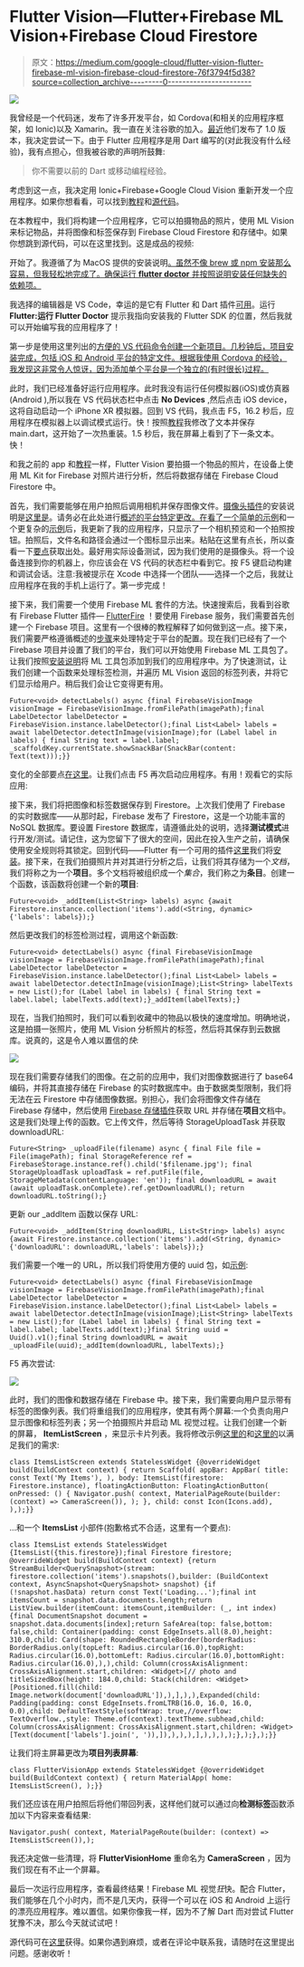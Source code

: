 # Flutter Vision—Flutter+Firebase ML Vision+Firebase Cloud Firestore

> 原文：<https://medium.com/google-cloud/flutter-vision-flutter-firebase-ml-vision-firebase-cloud-firestore-76f3794f5d38?source=collection_archive---------0----------------------->

![](img/e62f77ee870b9a046c9bbde54b32bcb1.png)

我曾经是一个代码迷，发布了许多开发平台，如 Cordova(和相关的应用程序框架，如 Ionic)以及 Xamarin。我一直在关注谷歌的加入。[最近](https://developers.googleblog.com/2018/12/flutter-10-googles-portable-ui-toolkit.html)他们发布了 1.0 版本，我决定尝试一下。由于 Flutter 应用程序是用 Dart 编写的(对此我没有什么经验)，我有点担心，但我被谷歌的声明所鼓舞:

> 你不需要以前的 Dart 或移动编程经验。

考虑到这一点，我决定用 Ionic+Firebase+Google Cloud Vision 重新开发一个应用程序。如果你想看看，可以找到[教程](/google-cloud/ionic-3-google-cloud-vision-firebase-78ea68cfbea8)和[源代码](https://github.com/cbetz/my-stuff)。

在本教程中，我们将构建一个应用程序，它可以拍摄物品的照片，使用 ML Vision 来标记物品，并将图像和标签保存到 Firebase Cloud Firestore 和存储中。如果你想跳到源代码，可以在这里找到。这是成品的视频:

开始了。我遵循了为 MacOS 提供的安装说明[。虽然不像 brew 或 npm 安装那么容易，但我轻松地完成了。确保运行 **flutter doctor** 并按照说明安装任何缺失的依赖项。](https://flutter.io/docs/get-started/install/macos)

我选择的编辑器是 VS Code，幸运的是它有 Flutter 和 Dart 插件[可用](https://flutter.io/docs/get-started/editor?tab=vscode#vscode)。运行 **Flutter:运行 Flutter Doctor** 提示我指向安装我的 Flutter SDK 的位置，然后我就可以开始编写我的应用程序了！

第一步是使用这里列出的[方便的 VS 代码命令创建一个新项目。几秒钟后，项目安装完成，包括 iOS 和 Android 平台的特定文件。根据我使用 Cordova 的经验，我发现这非常令人惊讶，因为添加单个平台是一个独立的(有时很长)过程。](https://flutter.io/docs/get-started/test-drive?tab=vscode)

此时，我们已经准备好运行应用程序。此时我没有运行任何模拟器(iOS)或仿真器(Android ),所以我在 VS 代码状态栏中点击 **No Devices** ,然后点击 iOS device，这将自动启动一个 iPhone XR 模拟器。回到 VS 代码，我点击 F5，16.2 秒后，应用程序在模拟器上以调试模式运行。快！按照[教程](https://flutter.io/docs/get-started/test-drive?tab=vscode)我修改了文本并保存 main.dart，这开始了一次热重装。1.5 秒后，我在屏幕上看到了下一条文本。快！

和我之前的 app 和[教程](/google-cloud/ionic-3-google-cloud-vision-firebase-78ea68cfbea8)一样，Flutter Vision 要拍摄一个物品的照片，在设备上使用 ML Kit for Firebase 对照片进行分析，然后将数据存储在 Firebase Cloud Firestore 中。

首先，我们需要能够在用户拍照后调用相机并保存图像文件。[摄像头插件](https://pub.dartlang.org/packages/camera)的安装说明是[这里是](https://pub.dartlang.org/packages/camera#-installing-tab-)。请务必在此处进行[概述的平台特定更改。在看了一个简单的](https://pub.dartlang.org/packages/camera#-readme-tab-)[示例](https://github.com/flutter/plugins/tree/master/packages/camera#example)和一个更复杂的[示例](https://github.com/flutter/plugins/blob/master/packages/camera/example/lib/main.dart)后，我更新了我的应用程序，只显示了一个相机预览和一个拍照按钮。拍照后，文件名和路径会通过一个图标显示出来。粘贴在这里有点长，所以查看一下[要点](https://gist.github.com/cbetz/d7a41873ee2b1c349221223b7d95a572)获取出处。最好用实际设备测试，因为我们使用的是摄像头。将一个设备连接到你的机器上，你应该会在 VS 代码的状态栏中看到它。按 F5 键启动构建和调试会话。注意:我被提示在 Xcode 中选择一个团队——选择一个之后，我就让应用程序在我的手机上运行了。第一步完成！

接下来，我们需要一个使用 Firebase ML 套件的方法。快速搜索后，我看到谷歌有 Firebase Flutter 插件— [FlutterFire](https://github.com/flutter/plugins/blob/master/FlutterFire.md) ！要使用 Firebase 服务，我们需要首先创建一个 Firebase 项目。这里有一个很棒的教程解释了如何做到这一点。接下来，我们需要严格遵循概述的[步骤](https://codelabs.developers.google.com/codelabs/flutter-firebase/#6)来处理特定于平台的配置。现在我们已经有了一个 Firebase 项目并设置了我们的平台，我们可以开始使用 Firebase ML 工具包了。让我们按照[安装说明](https://pub.dartlang.org/packages/firebase_ml_vision#-installing-tab-)将 ML 工具包添加到我们的应用程序中。为了快速测试，让我们创建一个函数来处理标签检测，并遍历 ML Vision 返回的标签列表，并将它们显示给用户。稍后我们会让它变得更有用。

```
Future<void> detectLabels() async {final FirebaseVisionImage visionImage = FirebaseVisionImage.fromFilePath(imagePath);final LabelDetector labelDetector = FirebaseVision.instance.labelDetector();final List<Label> labels = await labelDetector.detectInImage(visionImage);for (Label label in labels) { final String text = label.label; _scaffoldKey.currentState.showSnackBar(SnackBar(content: Text(text)));}}
```

变化的全部要点[在这里](https://gist.github.com/cbetz/9303f3179098a3fdd998765fdc4ecbc0)。让我们点击 F5 再次启动应用程序。有用！观看它的实际应用:

接下来，我们将把图像和标签数据保存到 Firestore。上次我们使用了 Firebase 的实时数据库——从那时起，Firebase 发布了 Firestore，这是一个功能丰富的 NoSQL 数据库。要设置 Firestore 数据库，请遵循此处的说明，选择**测试模式**进行开发/测试。请记住，这为您留下了很大的空间，因此在投入生产之前，请确保使用安全规则将其锁定。回到代码——Flutter 有一个可用的插件[这里](https://github.com/flutter/plugins/tree/master/packages/cloud_firestore)我们将[安装](https://pub.dartlang.org/packages/cloud_firestore#-installing-tab-)。接下来，在我们拍摄照片并对其进行分析之后，让我们将其存储为一个*文档*，我们将称之为一个**项目**。多个文档将被组织成一个*集合*，我们称之为**条目**。创建一个函数，该函数将创建一个新的**项目**:

```
Future<void> _addItem(List<String> labels) async {await Firestore.instance.collection('items').add(<String, dynamic> {'labels': labels});}
```

然后更改我们的标签检测过程，调用这个新函数:

```
Future<void> detectLabels() async {final FirebaseVisionImage visionImage = FirebaseVisionImage.fromFilePath(imagePath);final LabelDetector labelDetector = FirebaseVision.instance.labelDetector();final List<Label> labels = await labelDetector.detectInImage(visionImage);List<String> labelTexts = new List();for (Label label in labels) { final String text = label.label; labelTexts.add(text);}_addItem(labelTexts);}
```

现在，当我们拍照时，我们可以看到收藏中的物品以极快的速度增加。明确地说，这是拍摄一张照片，使用 ML Vision 分析照片的标签，然后将其保存到云数据库。说真的，这是令人难以置信的*快*:

![](img/0a223b5a01e23776608e85ca8514ebc0.png)

现在我们需要存储我们的图像。在之前的应用中，我们对图像数据进行了 base64 编码，并将其直接存储在 Firebase 的实时数据库中。由于数据类型限制，我们将无法在云 Firestore 中存储图像数据。别担心，我们会将图像文件存储在 Firebase 存储中，然后使用 [Firebase 存储插件](https://pub.dartlang.org/packages/firebase_storage#-installing-tab-)获取 URL 并存储在**项目**文档中。这是我们处理上传的函数。它上传文件，然后等待 StorageUploadTask 并获取 downloadURL:

```
Future<String> _uploadFile(filename) async { final File file = File(imagePath); final StorageReference ref = FirebaseStorage.instance.ref().child('$filename.jpg'); final StorageUploadTask uploadTask = ref.putFile(file, StorageMetadata(contentLanguage: 'en')); final downloadURL = await (await uploadTask.onComplete).ref.getDownloadURL(); return downloadURL.toString();}
```

更新 our _addItem 函数以保存 URL:

```
Future<void> _addItem(String downloadURL, List<String> labels) async {await Firestore.instance.collection('items').add(<String, dynamic> {'downloadURL': downloadURL,'labels': labels});}
```

我们需要一个唯一的 URL，所以我们将使用方便的 uuid 包，如[示例](https://github.com/flutter/plugins/blob/master/packages/firebase_storage/example/lib/main.dart):

```
Future<void> detectLabels() async {final FirebaseVisionImage visionImage = FirebaseVisionImage.fromFilePath(imagePath);final LabelDetector labelDetector = FirebaseVision.instance.labelDetector();final List<Label> labels = await labelDetector.detectInImage(visionImage);List<String> labelTexts = new List();for (Label label in labels) { final String text = label.label; labelTexts.add(text);}final String uuid = Uuid().v1();final String downloadURL = await _uploadFile(uuid);_addItem(downloadURL, labelTexts);}
```

F5 再次尝试:

![](img/769f470d77af66f057a992dfa4086fcb.png)

此时，我们的图像和数据存储在 Firebase 中。接下来，我们需要向用户显示带有标签的图像列表。我们将重组我们的应用程序，使其有两个屏幕:一个负责向用户显示图像和标签列表；另一个拍摄照片并启动 ML 视觉过程。让我们创建一个新的屏幕， **ItemListScreen** ，来显示卡片列表。我将修改示例[这里的](https://github.com/flutter/plugins/blob/master/packages/cloud_firestore/example/lib/main.dart)和[这里的](https://github.com/flutter/flutter/blob/master/examples/flutter_gallery/lib/demo/material/cards_demo.dart)以满足我们的需求:

```
class ItemsListScreen extends StatelessWidget {@overrideWidget build(BuildContext context) { return Scaffold( appBar: AppBar( title: const Text('My Items'), ), body: ItemsList(firestore: Firestore.instance), floatingActionButton: FloatingActionButton( onPressed: () { Navigator.push( context, MaterialPageRoute(builder: (context) => CameraScreen()), ); }, child: const Icon(Icons.add), ),);}}
```

…和一个 **ItemsList** 小部件(抱歉格式不合适，这里有一个要点):

```
class ItemsList extends StatelessWidget {ItemsList({this.firestore});final Firestore firestore; @overrideWidget build(BuildContext context) {return StreamBuilder<QuerySnapshot>(stream: firestore.collection('items').snapshots(),builder: (BuildContext context, AsyncSnapshot<QuerySnapshot> snapshot) {if (!snapshot.hasData) return const Text('Loading...');final int itemsCount = snapshot.data.documents.length;return ListView.builder(itemCount: itemsCount,itemBuilder: (_, int index) {final DocumentSnapshot document = snapshot.data.documents[index];return SafeArea(top: false,bottom: false,child: Container(padding: const EdgeInsets.all(8.0),height: 310.0,child: Card(shape: RoundedRectangleBorder(borderRadius: BorderRadius.only(topLeft: Radius.circular(16.0),topRight: Radius.circular(16.0),bottomLeft: Radius.circular(16.0),bottomRight: Radius.circular(16.0),),),child: Column(crossAxisAlignment: CrossAxisAlignment.start,children: <Widget>[// photo and titleSizedBox(height: 184.0,child: Stack(children: <Widget>[Positioned.fill(child: Image.network(document['downloadURL']),),],),),Expanded(child: Padding(padding: const EdgeInsets.fromLTRB(16.0, 16.0, 16.0, 0.0),child: DefaultTextStyle(softWrap: true,//overflow: TextOverflow.,style: Theme.of(context).textTheme.subhead,child: Column(crossAxisAlignment: CrossAxisAlignment.start,children: <Widget>[Text(document['labels'].join(', ')),]),),),),],),),),);},);},);}}
```

让我们将主屏幕更改为**项目列表屏幕**:

```
class FlutterVisionApp extends StatelessWidget {@overrideWidget build(BuildContext context) { return MaterialApp( home: ItemsListScreen(), );}}
```

我们还应该在用户拍照后将他们带回列表，这样他们就可以通过向**检测标签**函数添加以下内容来查看结果:

```
Navigator.push( context, MaterialPageRoute(builder: (context) => ItemsListScreen()),);
```

我还决定做一些清理，将 **FlutterVisionHome** 重命名为 **CameraScreen** ，因为我们现在有不止一个屏幕。

最后一次运行应用程序，查看最终结果！Firebase ML 视觉*狂*快。配合 Flutter，我们能够在几个小时内，而不是几天内，获得一个可以在 iOS 和 Android 上运行的漂亮应用程序。难以置信。如果你像我一样，因为不了解 Dart 而对尝试 Flutter 犹豫不决，那么今天就试试吧！

源代码可在[这里](https://github.com/cbetz/flutter-vision)获得。如果你遇到麻烦，或者在评论中联系我，请随时在这里提出问题。感谢收听！